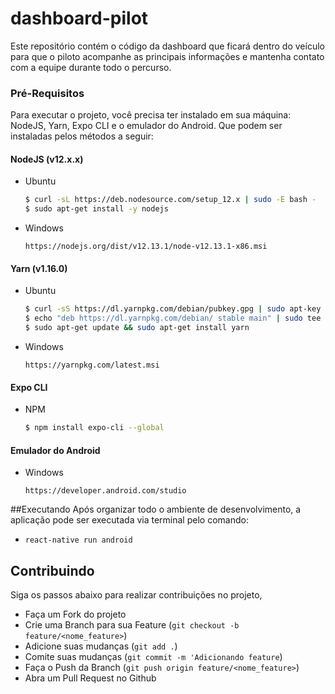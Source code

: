 # dashboard-pilot

Este repositório contém o código da dashboard que ficará dentro do veículo para que o piloto acompanhe as principais informações e mantenha contato com a equipe durante todo o percurso. 

### Pré-Requisitos

Para executar o projeto, você precisa ter instalado em sua máquina: NodeJS, Yarn, Expo CLI e o emulador do Android. Que podem ser instaladas pelos métodos a seguir:

#### NodeJS (v12.x.x)

- Ubuntu

  ```bash
  $ curl -sL https://deb.nodesource.com/setup_12.x | sudo -E bash -
  $ sudo apt-get install -y nodejs
  ```

- Windows
  ```
  https://nodejs.org/dist/v12.13.1/node-v12.13.1-x86.msi
  ```

#### Yarn (v1.16.0)

- Ubuntu

  ```bash
  $ curl -sS https://dl.yarnpkg.com/debian/pubkey.gpg | sudo apt-key add -
  $ echo "deb https://dl.yarnpkg.com/debian/ stable main" | sudo tee /etc/apt/sources.list.d/yarn.list
  $ sudo apt-get update && sudo apt-get install yarn
  ```

- Windows
  ```
  https://yarnpkg.com/latest.msi
  ```

#### Expo CLI 

- NPM
  ```bash
  $ npm install expo-cli --global
  ```
  
#### Emulador do Android

- Windows
  ```
  https://developer.android.com/studio
  ```


##Executando
Após organizar todo o ambiente de desenvolvimento, a aplicação pode ser executada via terminal pelo
comando:
- `react-native run android`

## Contribuindo
Siga os passos abaixo para realizar contribuições no projeto, 

- Faça um Fork do projeto
- Crie uma Branch para sua Feature (`git checkout -b feature/<nome_feature>`)
- Adicione suas mudanças (`git add .`)
- Comite suas mudanças (`git commit -m 'Adicionando feature`)
- Faça o Push da Branch (`git push origin feature/<nome_feature>`)
- Abra um Pull Request no Github
